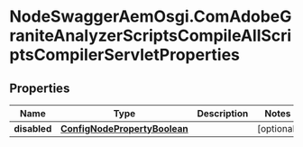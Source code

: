 # NodeSwaggerAemOsgi.ComAdobeGraniteAnalyzerScriptsCompileAllScriptsCompilerServletProperties

## Properties
Name | Type | Description | Notes
------------ | ------------- | ------------- | -------------
**disabled** | [**ConfigNodePropertyBoolean**](ConfigNodePropertyBoolean.md) |  | [optional] 


